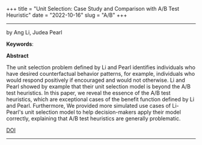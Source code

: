 +++
title = "Unit Selection: Case Study and Comparison with A/B Test Heuristic"
date = "2022-10-16"
slug = "A/B"
+++

___

by  Ang Li, Judea Pearl

**Keywords**:  

**Abstract**

The unit selection problem defined by Li and Pearl identifies individuals who have desired counterfactual behavior patterns, for example, individuals who would respond positively if encouraged and would not otherwise. Li and Pearl showed by example that their unit selection model is beyond the A/B test heuristics. In this paper, we reveal the essence of the A/B test heuristics, which are exceptional cases of the benefit function defined by Li and Pearl. Furthermore, We provided more simulated use cases of Li-Pearl's unit selection model to help decision-makers apply their model correctly, explaining that A/B test heuristics are generally problematic.
 

[DOI](https://doi.org/10.48550/arXiv.2210.05030)
___